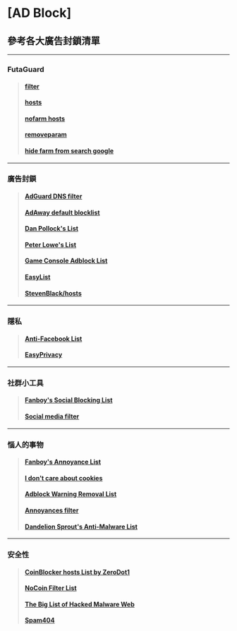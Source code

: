 # [AD Block]

## 參考各大廣告封鎖清單
--------------------------------------------------------------------------------------------------------------------------------
### FutaGuard
>#### [filter](https://raw.githubusercontent.com/MRLIN716/AdGuardHome/main/filter.txt)
>#### [hosts](https://raw.githubusercontent.com/MRLIN716/AdGuardHome/main/hosts.txt)
>#### [nofarm hosts](https://raw.githubusercontent.com/MRLIN716/AdGuardHome/main/nofarm_hosts.txt)
>#### [removeparam](https://raw.githubusercontent.com/MRLIN716/AdGuardHome/main/removeparam.txt)
>#### [hide farm from search google](https://raw.githubusercontent.com/MRLIN716/AdGuardHome/main/hide_farm_from_search.txt)
--------------------------------------------------------------------------------------------------------------------------------
### 廣告封鎖
>#### [AdGuard DNS filter](https://adguardteam.github.io/AdGuardSDNSFilter/Filters/filter.txt)
>#### [AdAway default blocklist](https://adaway.org/hosts.txt)
>#### [Dan Pollock's List](https://someonewhocares.org/hosts/zero/hosts)
>#### [Peter Lowe's List](https://pgl.yoyo.org/adservers/serverlist.php?hostformat=adblockplus&showintro=1&mimetype=plaintext)
>#### [Game Console Adblock List](https://raw.githubusercontent.com/DandelionSprout/adfilt/master/GameConsoleAdblockList.txt)
>#### [EasyList](https://easylist.to/easylist/easylist.txt)
>#### [StevenBlack/hosts](https://raw.githubusercontent.com/StevenBlack/hosts/master/hosts)
--------------------------------------------------------------------------------------------------------------------------------
### 隱私
>#### [Anti-Facebook List](https://fanboy.co.nz/fanboy-antifacebook.txt)
>#### [EasyPrivacy](https://easylist-downloads.adblockplus.org/fanboy-social.txt)
--------------------------------------------------------------------------------------------------------------------------------
### 社群小工具
>#### [Fanboy's Social Blocking List](https://easylist-downloads.adblockplus.org/fanboy-social.txt)
>#### [Social media filter](https://raw.githubusercontent.com/AdguardTeam/FiltersRegistry/master/filters/filter_4_Social/filter.txt)
--------------------------------------------------------------------------------------------------------------------------------
### 惱人的事物
>#### [Fanboy's Annoyance List](https://secure.fanboy.co.nz/fanboy-annoyance.txt)
>#### [I don't care about cookies](https://www.i-dont-care-about-cookies.eu/abp/)
>#### [Adblock Warning Removal List](https://easylist-downloads.adblockplus.org/antiadblockfilters.txt)
>#### [Annoyances filter](https://raw.githubusercontent.com/AdguardTeam/FiltersRegistry/master/filters/filter_14_Annoyances/filter.txt)
>#### [Dandelion Sprout's Anti-Malware List](https://raw.githubusercontent.com/DandelionSprout/adfilt/master/Alternate%20versions%20Anti-Malware%20List/AntiMalwareAdGuardHome.txt)
--------------------------------------------------------------------------------------------------------------------------------
### 安全性
>#### [CoinBlocker hosts List by ZeroDot1](https://zerodot1.gitlab.io/CoinBlockerLists/hosts)
>#### [NoCoin Filter List](https://raw.githubusercontent.com/hoshsadiq/adblock-nocoin-list/master/hosts.txt)
>#### [The Big List of Hacked Malware Web](https://raw.githubusercontent.com/mitchellkrogza/The-Big-List-of-Hacked-Malware-Web-Sites/master/hosts)
>#### [Spam404](https://raw.githubusercontent.com/Spam404/lists/master/main-blacklist.txt)





